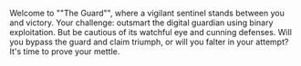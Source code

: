 Welcome to ""The Guard"", where a vigilant sentinel stands between you and victory. Your challenge: outsmart the digital guardian using binary exploitation. But be cautious of its watchful eye and cunning defenses. Will you bypass the guard and claim triumph, or will you falter in your attempt? It's time to prove your mettle.
